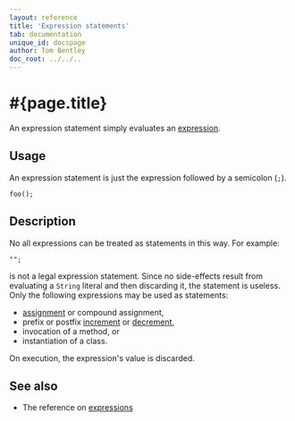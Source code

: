 ```yaml
---
layout: reference
title: 'Expression statements'
tab: documentation
unique_id: docspage
author: Tom Bentley
doc_root: ../../..
---
```


# #{page.title}

An expression statement simply evaluates an [expression](../../expression/). 

## Usage 

An expression statement is just the expression followed by a semicolon (`;`).

<!-- try: -->
    foo();

## Description

No all expressions can be treated as statements in this way. For example:

<!-- try: -->
    "";

is not a legal expression statement. Since no side-effects result from 
evaluating a `String` literal and then discarding it, the statement is 
useless. Only the following expressions may be used as statements:

* [assignment](../../operator/assign/) or compound assignment,
* prefix or postfix [increment](../../operator/increment) or [decrement](../../operator/decrement),
* invocation of a method, or
* instantiation of a class.

On execution, the expression's value is discarded.

## See also

* The reference on [expressions](../../expression/)
